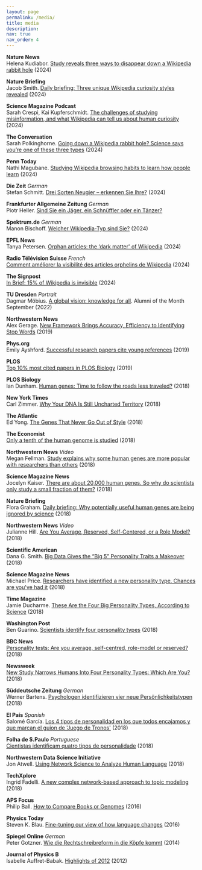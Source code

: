 ```yaml
---
layout: page
permalink: /media/
title: media
description: 
nav: true
nav_order: 4
---
```


**Nature News**  
Helena Kudiabor. [Study reveals three ways to disappear down a Wikipedia rabbit hole](https://www.nature.com/articles/d41586-024-03454-7) (2024)

**Nature Briefing**  
Jacob Smith. [Daily briefing: Three unique Wikipedia curiosity styles revealed](https://www.nature.com/articles/d41586-024-03537-5) (2024)

**Science Magazine Podcast**  
Sarah Crespi, Kai Kupferschmidt. [The challenges of studying misinformation, and what Wikipedia can tell us about human curiosity](https://www.science.org/content/podcast/challenges-studying-misinformation-and-what-wikipedia-can-tell-us-about-human-curiosity) (2024)

**The Conversation**  
Sarah Polkinghorne. [Going down a Wikipedia rabbit hole? Science says you’re one of these three types](https://theconversation.com/going-down-a-wikipedia-rabbit-hole-science-says-youre-one-of-these-three-types-242018) (2024)

**Penn Today**  
Nathi Magubane. [Studying Wikipedia browsing habits to learn how people learn](https://penntoday.upenn.edu/news/studying-wikipedia-browsing-habits-learn-how-people-learn) (2024)

**Die Zeit** *German*  
Stefan Schmitt. [Drei Sorten Neugier – erkennen Sie Ihre?](https://www.zeit.de/2024/47/neugier-datensatz-wikipedia-muster-forschung) (2024)

**Frankfurter Allgemeine Zeitung** *German*  
Piotr Heller. [Sind Sie ein Jäger, ein Schnüffler oder ein Tänzer?](https://www.faz.net/aktuell/wissen/geist-soziales/psychologie-drei-archetypen-der-neugier-welcher-sind-sie-110075774.html)

**Spektrum.de** *German*  
Manon Bischoff. [Welcher Wikipedia-Typ sind Sie?](https://www.spektrum.de/news/es-gibt-drei-verschiedene-typen-bei-der-wikipedia-nutzung/2240296) (2024)

**EPFL News**  
Tanya Petersen. [Orphan articles: the ‘dark matter' of Wikipedia](https://actu.epfl.ch/news/orphan-articles-the-dark-matter-of-wikipedia/) (2024)

**Radio Télévision Suisse** *French*  
[Comment améliorer la visibilité des articles orphelins de Wikipedia](https://www.rts.ch/audio-podcast/2024/audio/comment-ameliorer-la-visibilite-des-articles-orphelins-de-wikipedia-28508872.html) (2024)

**The Signpost**  
[In Brief: 15% of Wikipedia is invisible](https://en.wikipedia.org/wiki/Wikipedia:Wikipedia_Signpost/2024-06-08/In_the_media#In_brief) (2024)

**TU Dresden** *Portrait*  
Dagmar Möbius. [A global vision: knowledge for all](https://tu-dresden.de/studium/nach-dem-studium/alumniportraets/globale-vision-alle-sollen-am-wissen-teilhaben). Alumni of the Month September (2022)

**Northwestern News**  
Alex Gerage. [New Framework Brings Accuracy, Efficiency to Identifying Stop Words](https://www.mccormick.northwestern.edu/news/articles/2019/12/new-framework-brings-accuracy-efficiency-to-identifying-stop-words.html) (2019)

**Phys.org**  
Emily Ayshford. [Successful research papers cite young references](https://phys.org/news/2019-04-successful-papers-cite-young.html) (2019)

**PLOS**  
[Top 10% most cited papers in PLOS Biology](https://collections.plos.org/biotop10#section-2018) (2019)

**PLOS Biology**  
Ian Dunham. [Human genes: Time to follow the roads less traveled?](https://journals.plos.org/plosbiology/article?id=10.1371/journal.pbio.3000034) (2018)

**New York Times**  
Carl Zimmer. [Why Your DNA Is Still Uncharted Territory](https://www.nytimes.com/2018/09/18/science/why-your-dna-is-still-uncharted-territory.html) (2018)

**The Atlantic**  
Ed Yong. [The Genes That Never Go Out of Style](https://www.theatlantic.com/science/archive/2018/09/the-popularity-contest-of-human-genes/570586) (2018)

**The Economist**  
[Only a tenth of the human genome is studied](https://www.economist.com/science-and-technology/2018/09/22/only-a-tenth-of-the-human-genome-is-studied) (2018)

**Northwestern News** *Video*  
Megan Fellman. [Study explains why some human genes are more popular with researchers than others](https://news.northwestern.edu/stories/2018/september/study-explains-why-some-human-genes-are-more-popular-with-researchers-than-others/) (2018)

**Science Magazine News**  
Jocelyn Kaiser. [There are about 20,000 human genes. So why do scientists only study a small fraction of them?](http://www.sciencemag.org/news/2018/09/there-are-about-20000-human-genes-so-why-do-scientists-only-study-small-fraction-them) (2018)

**Nature Briefing**  
Flora Graham. [Daily briefing: Why potentially useful human genes are being ignored by science](https://www.nature.com/articles/d41586-018-06775-6) (2018)

**Northwestern News** *Video*  
Julianne Hill. [Are You Average, Reserved, Self-Centered, or a Role Model?](https://www.mccormick.northwestern.edu/news/articles/2018/09/are-you-average-reserved-self-centered-or-a-role-model.html) (2018)

**Scientific American**  
Dana G. Smith. [Big Data Gives the “Big 5” Personality Traits a Makeover](https://www.scientificamerican.com/article/big-data-gives-the-big-5-personality-traits-a-makeover/) (2018)

**Science Magazine News**  
Michael Price. [Researchers have identified a new personality type. Chances are you've had it](http://www.sciencemag.org/news/2018/09/researchers-have-identified-new-personality-type-chances-are-you-ve-had-it) (2018)

**Time Magazine**  
Jamie Ducharme. [These Are the Four Big Personality Types, According to Science](http://time.com/5398396/personality-types/) (2018)

**Washington Post**  
Ben Guarino. [Scientists identify four personality types](https://www.washingtonpost.com/science/2018/09/17/scientists-identify-four-personality-types/) (2018)

**BBC News**  
[Personality tests: Are you average, self-centred, role-model or reserved?](https://www.bbc.com/news/newsbeat-45561194) (2018)

**Newsweek**  
[New Study Narrows Humans Into Four Personality Types: Which Are You?](https://www.newsweek.com/new-study-humans-four-personality-types-which-are-you-1125093) (2018)

**Süddeutsche Zeitung** *German*  
Werner Bartens. [Psychologen identifizieren vier neue Persönlichkeitstypen](https://www.sueddeutsche.de/wissen/psychologie-persoenlichkeitstypen-1.4133009) (2018)

**El País** *Spanish*  
Salomé García. [Los 4 tipos de personalidad en los que todos encajamos y que marcan el guion de 'Juego de Tronos'](https://elpais.com/elpais/2019/03/08/buenavida/1552055141_403516.html) (2018)

**Folha de S.Paulo** *Portuguese*  
[Cientistas identificam quatro tipos de personalidade](https://www1.folha.uol.com.br/ciencia/2018/09/cientistas-identificam-quatro-tipos-de-personalidade.shtml) (2018)

**Northwestern Data Science Initiative**  
Jon Atwell. [Using Network Science to Analyze Human Language](https://datascience.northwestern.edu/2018/10/15/using-network-science-to-analyze-human-language/) (2018)

**TechXplore**  
Ingrid Fadelli. [A new complex network-based approach to topic modeling](https://techxplore.com/news/2018-07-complex-network-based-approach-topic.html) (2018)

**APS Focus**  
Philip Ball. [How to Compare Books or Genomes](http://physics.aps.org/articles/v9/41) (2016)

**Physics Today**  
 Steven K. Blau. [Fine-tuning our view of how language changes](http://scitation.aip.org/content/aip/magazine/physicstoday/news/10.1063/PT.5.7257) (2016)

**Spiegel Online** *German*  
Peter Gotzner. [Wie die Rechtschreibreform in die Köpfe kommt](https://www.spiegel.de/wissenschaft/mensch/rechtschreibreform-rechenmodell-erklaert-akzeptanz-von-neuerungen-a-998565.html) (2014)

**Journal of Physics B**  
Isabelle Auffret-Babak. [Highlights of 2012](http://iopscience.iop.org/0953-4075/page/Highlights%20of%202012) (2012)